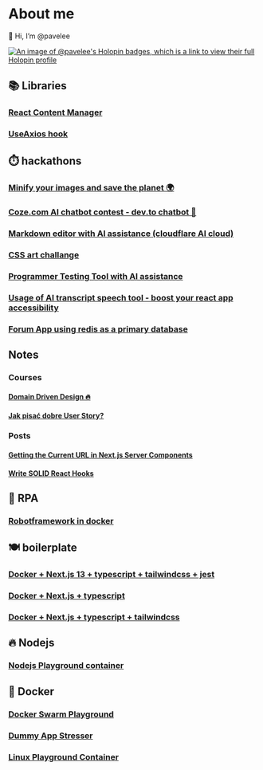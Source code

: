 # About me

👋 Hi, I’m @pavelee

[![An image of @pavelee's Holopin badges, which is a link to view their full Holopin profile](https://holopin.me/pavelee)](https://holopin.io/@pavelee)

## 📚 Libraries
### [React Content Manager](https://github.com/pavelee/react-content-manager)
### [UseAxios hook](https://github.com/pavelee/useaxios)
## ⏱️ hackathons
### [Minify your images and save the planet 🌍](https://github.com/pavelee/optimizer-netlify-challenge)
### [Coze.com AI chatbot contest - dev.to chatbot 🤖](https://dev.to/pavelee/devto-chat-bot-1di3)
### [Markdown editor with AI assistance (cloudflare AI cloud)](https://github.com/pavelee/cloudflare-challange-post-ai)
### [CSS art challange](https://github.com/pavelee/css_art)
### [Programmer Testing Tool with AI assistance](https://github.com/pavelee/dev-gym)
### [Usage of AI transcript speech tool - boost your react app accessibility](https://github.com/pavelee/react-deepgram-example)
### [Forum App using redis as a primary database](https://github.com/pavelee/stoa-redis-stack)
## Notes
### Courses
#### [Domain Driven Design 🔥](https://github.com/pavelee/my-notes/blob/main/kursy/DDD/ddd_notes.md)
#### [Jak pisać dobre User Story?](https://github.com/pavelee/my-notes/blob/main/kursy/Jak%20pisać%20dobre%20User%20Story/notes.md)
### Posts
#### [Getting the Current URL in Next.js Server Components](https://github.com/pavelee/my-notes/blob/main/posty/Getting%20the%20Current%20URL%20in%20Next.js%20Server%20Components.md)
#### [Write SOLID React Hooks](https://github.com/pavelee/my-notes/blob/main/posty/write-solid-react-hooks.md)
## 🤖 RPA
### [Robotframework in docker](https://github.com/pavelee/robot-framework-docker)
## 🍽️ boilerplate
### [Docker + Next.js 13 + typescript + tailwindcss + jest](https://github.com/pavelee/docker-next13)
### [Docker + Next.js + typescript](https://github.com/pavelee/next-js-docker)
### [Docker + Next.js + typescript + tailwindcss](https://github.com/pavelee/next-js-tailwindcss-docker)
## 🔥 Nodejs
### [Nodejs Playground container](https://github.com/pavelee/nodejs-docker)
## 🐳 Docker
### [Docker Swarm Playground](https://github.com/pavelee/docker-swarm-playground)
### [Dummy App Stresser](https://github.com/pavelee/dummy-app-stresser)
### [Linux Playground Container](https://github.com/pavelee/linux-docker)
